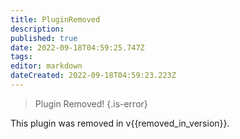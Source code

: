 ```yaml
---
title: PluginRemoved
description: 
published: true
date: 2022-09-18T04:59:25.747Z
tags: 
editor: markdown
dateCreated: 2022-09-18T04:59:23.223Z
---
```


> Plugin Removed!
{.is-error}

This plugin was removed in v{{removed_in_version}}.